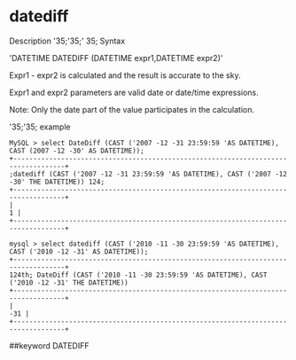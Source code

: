 # datediff
Description
'35;'35;' 35; Syntax

'DATETIME DATEDIFF (DATETIME expr1,DATETIME expr2)'


Expr1 - expr2 is calculated and the result is accurate to the sky.

Expr1 and expr2 parameters are valid date or date/time expressions.

Note: Only the date part of the value participates in the calculation.

'35;'35; example

```
MySQL > select DateDiff (CAST ('2007 -12 -31 23:59:59 'AS DATETIME), CAST (2007 -12 -30' AS DATETIME));
+-----------------------------------------------------------------------------------+
;datediff (CAST ('2007 -12 -31 23:59:59 'AS DATETIME), CAST ('2007 -12 -30' THE DATETIME)) 124;
+-----------------------------------------------------------------------------------+
|                                                                                 1 |
+-----------------------------------------------------------------------------------+

mysql > select datediff (CAST ('2010 -11 -30 23:59:59 'AS DATETIME), CAST ('2010 -12 -31' AS DATETIME));
+-----------------------------------------------------------------------------------+
124th; DateDiff (CAST ('2010 -11 -30 23:59:59 'AS DATETIME), CAST ('2010 -12 -31' THE DATETIME))
+-----------------------------------------------------------------------------------+
|                                                                               -31 |
+-----------------------------------------------------------------------------------+
```
##keyword
DATEDIFF
